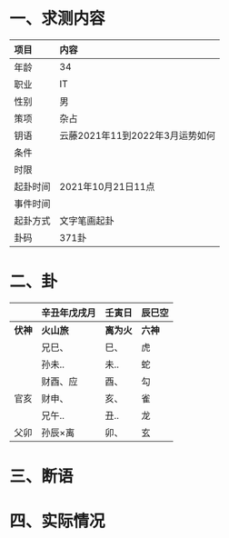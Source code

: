 # 一、求测内容
|项目|内容|
|:-|:-|
|年龄|34|
|职业|IT|
|性别|男|
|策项|杂占|
|钥语|云藤2021年11到2022年3月运势如何|
|条件||
|时限||
|起卦时间|2021年10月21日11点|
|事件时间||
|起卦方式|文字笔画起卦|
|卦码|371卦|

# 二、卦
||辛丑年戊戌月|壬寅日|辰巳空|
|:-|:-|:-|:-|
|**伏神**|**火山旅**|**离为火**|**六神**|
||兄巳、|巳、|虎|
||孙未..|未..|蛇|
||财酉、应|酉、|勾|
|官亥|财申、|亥、|雀|
||兄午..|丑..|龙|
|父卯|孙辰×离|卯、|玄|


# 三、断语

# 四、实际情况